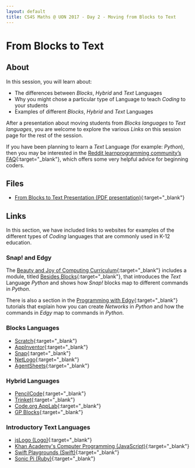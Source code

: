 ```yaml
---
layout: default
title: CS4S Maths @ UON 2017 - Day 2 - Moving from Blocks to Text
---
```


# From Blocks to Text

## About 

In this session, you will learn about:

- The differences between *Blocks*, *Hybrid* and *Text* Languages
- Why you might chose a particular type of Language to teach *Coding* to your students
- Examples of different *Blocks*, *Hybrid* and *Text* Languages

After a presentation about moving students from *Blocks languages* to *Text languages*, you are welcome to explore the various *Links* on this session page for the rest of the session.

If you have been planning to learn a *Text* Language (for example: *Python*), then you may be interested in the [Reddit learnprogramming community’s FAQ](https://www.reddit.com/r/learnprogramming/wiki/faq){:target="_blank"}, which offers some very helpful advice for beginning coders.

## Files

- [From Blocks to Text Presentation (PDF presentation)](presentation/presentation.pdf){:target="_blank"}

## Links

In this section, we have included links to websites for examples of the different types of *Coding* languages that are commonly used in K-12 education.

### Snap! and Edgy

The [Beauty and Joy of Computing Curriculum](http://bjc.berkeley.edu/website/curriculum.html){:target="_blank"} includes a module, titled [Besides Blocks](http://bjc.berkeley.edu/bjc-r/cur/programming/python/introduction_to_besides_blocks.html?topic=berkeley_bjc%2Fpython%2Fbesides-blocks-welcome.topic){:target="_blank"}, that introduces the *Text* Language *Python* and shows how *Snap!* blocks map to different commands in *Python*.

There is also a section in the [Programming with Edgy](https://www.alexandriarepository.org/syllabus/programming-with-edgy/64251/){:target="_blank"} tutorials that explain how you can create *Networks* in *Python* and how the commands in *Edgy* map to commands in *Python*.

### Blocks Languages

- [Scratch](https://scratch.mit.edu/){:target="_blank"}
- [AppInventor](http://snap.berkeley.edu/){:target="_blank"}
- [Snap](http://snap.berkeley.edu/){:target="_blank"}
- [NetLogo](https://ccl.northwestern.edu/netlogo/){:target="_blank"}
- [AgentSheets](http://www.agentsheets.com/){:target="_blank"}

### Hybrid Languages

- [PencilCode](http://pencilcode.net/){:target="_blank"}
- [Trinket](https://trinket.io/){:target="_blank"}
- [Code.org AppLab](https://code.org/educate/applab){:target="_blank"}
- [GP Blocks](http://gpblocks.org/){:target="_blank"}

### Introductory Text Languages

- [jsLogo (Logo)](http://www.calormen.com/jslogo/){:target="_blank"}
- [Khan Academy's Computer Programming (JavaScript)](https://www.khanacademy.org/computing/computer-programming){:target="_blank"}
- [Swift Playgrounds (Swift)](https://www.apple.com/au/swift/playgrounds/){:target="_blank"}
- [Sonic Pi (Ruby)](http://sonic-pi.net/){:target="_blank"}
